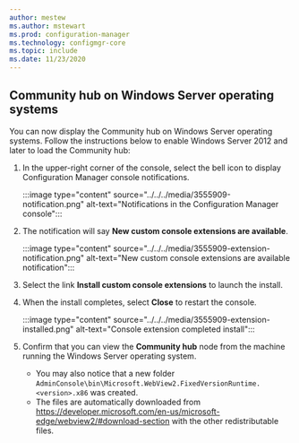 ```yaml
---
author: mestew
ms.author: mstewart
ms.prod: configuration-manager
ms.technology: configmgr-core
ms.topic: include
ms.date: 11/23/2020
---
```

## <a name="bkmk_webview2"></a> Community hub on Windows Server operating systems
<!--3555940, 8625943, 8717639 -->
You can now display the Community hub on Windows Server operating systems. Follow the instructions below to enable Windows Server 2012 and later to load the Community hub:

1. In the upper-right corner of the console, select the bell icon to display Configuration Manager console notifications.

   :::image type="content" source="../../../media/3555909-notification.png" alt-text="Notifications in the Configuration Manager console":::

1. The notification will say **New custom console extensions are available**.

   :::image type="content" source="../../../media/3555909-extension-notification.png" alt-text="New custom console extensions are available notification":::

1. Select the link **Install custom console extensions** to launch the install.
1. When the install completes, select **Close** to restart the console.

    :::image type="content" source="../../../media/3555909-extension-installed.png" alt-text="Console extension completed install":::

1. Confirm that you can view the **Community hub** node from the machine running the Windows Server operating system.
   - You may also notice that a new folder `AdminConsole\bin\Microsoft.WebView2.FixedVersionRuntime.<version>.x86` was created.
   - The files are automatically downloaded from https://developer.microsoft.com/en-us/microsoft-edge/webview2/#download-section with the other redistributable files.


